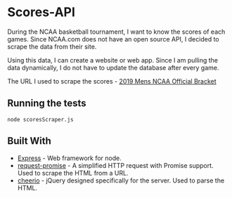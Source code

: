 # Scores-API

During the NCAA basketball tournament, I want to know the scores of each games. Since NCAA.com does not have an open source API, I decided to scrape the data from their site. 

Using this data, I can create a website or web app. Since I am pulling the data dynamically, I do not have to update the database after every game.


The URL I used to scrape the scores - [2019 Mens NCAA Official Bracket](https://www.ncaa.com/brackets/basketball-men/d1/2019)

## Running the tests

```
node scoresScraper.js
```

## Built With

* [Express](https://github.com/expressjs/express) - Web framework for node.
* [request-promise](https://github.com/request/request-promise) - A simplified HTTP request with Promise support. Used to scrape the HTML from a URL.  
* [cheerio](https://github.com/cheeriojs/cheerio) - jQuery designed specifically for the server. Used to parse the HTML. 
